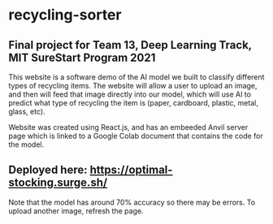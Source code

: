 # recycling-sorter
## Final project for Team 13, Deep Learning Track, MIT SureStart Program 2021

This website is a software demo of the AI model we built to classify different types of recycling items. The website will allow a user to upload an image, and then will feed
that image directly into our model, which will use AI to predict what type of recycling the item is (paper, cardboard, plastic, metal, glass, etc). 

Website was created using React.js, and has an embeeded Anvil server page which is linked to a Google Colab document that contains the code for the model.

## Deployed here: https://optimal-stocking.surge.sh/

Note that the model has around 70% accuracy so there may be errors. To upload another image, refresh the page.
